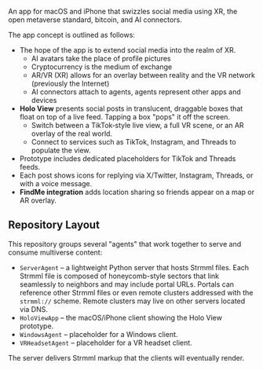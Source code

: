 An app for macOS and iPhone that swizzles social media using XR, the open metaverse standard, bitcoin, and AI connectors.

The app concept is outlined as follows:

* The hope of the app is to extend social media into the realm of XR.
  * AI avatars take the place of profile pictures
  * Cryptocurrency is the medium of exchange
  * AR/VR (XR) allows for an overlay between reality and the VR network (previously the Internet)
  * AI connectors attach to agents, agents represent other apps and devices
* **Holo View** presents social posts in translucent, draggable boxes that float on top of a live feed. Tapping a box "pops" it off the screen.
  * Switch between a TikTok‑style live view, a full VR scene, or an AR overlay of the real world.
  * Connect to services such as TikTok, Instagram, and Threads to populate the view.
* Prototype includes dedicated placeholders for TikTok and Threads feeds.
* Each post shows icons for replying via X/Twitter, Instagram, Threads,
  or with a voice message.
* **FindMe integration** adds location sharing so friends appear on a map or AR overlay.

## Repository Layout

This repository groups several "agents" that work together to serve and consume multiverse content:

* `ServerAgent` – a lightweight Python server that hosts Strmml files. Each
  Strmml file is composed of honeycomb-style sectors that link seamlessly to
  neighbors and may include portal URLs. Portals can reference other Strmml
  files or even remote clusters addressed with the `strmml://` scheme. Remote
  clusters may live on other servers located via DNS.
* `HoloViewApp` – the macOS/iPhone client showing the Holo View prototype.
* `WindowsAgent` – placeholder for a Windows client.
* `VRHeadsetAgent` – placeholder for a VR headset client.

The server delivers Strmml markup that the clients will eventually render.
